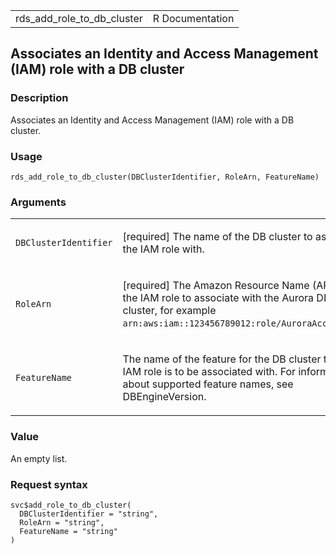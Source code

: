 <table style="width: 100%;">
<tbody>
<tr class="odd">
<td>rds_add_role_to_db_cluster</td>
<td style="text-align: right;">R Documentation</td>
</tr>
</tbody>
</table>

## Associates an Identity and Access Management (IAM) role with a DB cluster

### Description

Associates an Identity and Access Management (IAM) role with a DB
cluster.

### Usage

    rds_add_role_to_db_cluster(DBClusterIdentifier, RoleArn, FeatureName)

### Arguments

<table>
<colgroup>
<col style="width: 35%" />
<col style="width: 65%" />
</colgroup>
<tbody>
<tr class="odd">
<td><code
id="rds_add_role_to_db_cluster_:_DBClusterIdentifier">DBClusterIdentifier</code></td>
<td><p>[required] The name of the DB cluster to associate the IAM role
with.</p></td>
</tr>
<tr class="even">
<td><code id="rds_add_role_to_db_cluster_:_RoleArn">RoleArn</code></td>
<td><p>[required] The Amazon Resource Name (ARN) of the IAM role to
associate with the Aurora DB cluster, for example <code
style="white-space: pre;">⁠arn:aws:iam::123456789012:role/AuroraAccessRole⁠</code>.</p></td>
</tr>
<tr class="odd">
<td><code
id="rds_add_role_to_db_cluster_:_FeatureName">FeatureName</code></td>
<td><p>The name of the feature for the DB cluster that the IAM role is
to be associated with. For information about supported feature names,
see DBEngineVersion.</p></td>
</tr>
</tbody>
</table>

### Value

An empty list.

### Request syntax

    svc$add_role_to_db_cluster(
      DBClusterIdentifier = "string",
      RoleArn = "string",
      FeatureName = "string"
    )
